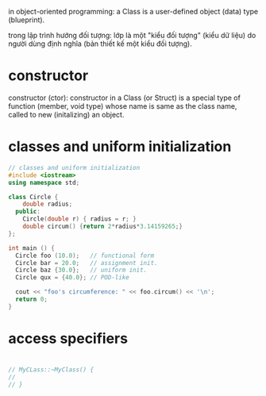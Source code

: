 in object-oriented programming: a Class is a user-defined object (data) type (blueprint).

trong lập trình hướng đối tượng: lớp là một "kiểu đối tượng" (kiểu dữ liệu) do người dùng định nghĩa (bản thiết kế một kiểu đối tượng).

# constructor

constructor (ctor): constructor in a Class (or Struct) is a special type of function (member, void type) whose name is same as the class name, called to new (initalizing) an object.

# classes and uniform initialization

```c++
// classes and uniform initialization
#include <iostream>
using namespace std;

class Circle {
    double radius;
  public:
    Circle(double r) { radius = r; }
    double circum() {return 2*radius*3.14159265;}
};

int main () {
  Circle foo (10.0);   // functional form
  Circle bar = 20.0;   // assignment init.
  Circle baz {30.0};   // uniform init.
  Circle qux = {40.0}; // POD-like

  cout << "foo's circumference: " << foo.circum() << '\n';
  return 0;
}
```
# access specifiers

# 
```c++
// MyCLass::~MyClass() {
//
// }

```